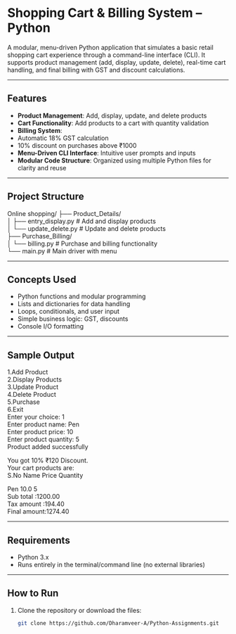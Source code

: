 # Shopping Cart & Billing System – Python

A modular, menu-driven Python application that simulates a basic retail shopping cart experience through a command-line interface (CLI). It supports product management (add, display, update, delete), real-time cart handling, and final billing with GST and discount calculations.

---

##  Features

-  **Product Management**: Add, display, update, and delete products
-  **Cart Functionality**: Add products to a cart with quantity validation
-  **Billing System**:
  - Automatic 18% GST calculation
  - 10% discount on purchases above ₹1000
-  **Menu-Driven CLI Interface**: Intuitive user prompts and inputs
-  **Modular Code Structure**: Organized using multiple Python files for clarity and reuse

---

##  Project Structure<br>
Online shopping/
├── Product_Details/<br>
│ ├── entry_display.py # Add and display products<br>
│ └── update_delete.py # Update and delete products<br>
├── Purchase_Billing/<br>
│ └── billing.py # Purchase and billing functionality<br>
└── main.py # Main driver with menu<br>


---

##  Concepts Used

- Python functions and modular programming
- Lists and dictionaries for data handling
- Loops, conditionals, and user input
- Simple business logic: GST, discounts
- Console I/O formatting

---

##  Sample Output

1.Add Product <br>
2.Display Products <br>
3.Update Product<br>
4.Delete Product<br>
5.Purchase<br>
6.Exit<br>
Enter your choice: 1<br>
Enter product name: Pen<br>
Enter product price: 10<br>
Enter product quantity: 5<br>
Product added successfully<br>

You got 10% ₹120 Discount.<br>
Your cart products are:<br>
S.No Name Price Quantity<br>

Pen 10.0 5<br>
Sub total :1200.00<br>
Tax amount :194.40<br>
Final amount:1274.40<br>


---

##  Requirements

- Python 3.x
- Runs entirely in the terminal/command line (no external libraries)

---

##  How to Run

1. Clone the repository or download the files:
   ```bash
   git clone https://github.com/Dharamveer-A/Python-Assignments.git

